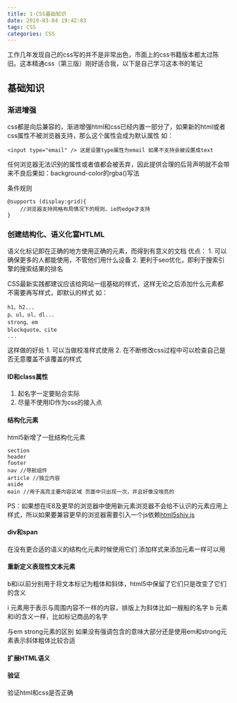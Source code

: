 ```yaml
---
title: 1-CSS基础知识
date: 2019-03-04 19:42:03
tags: CSS
categories: CSS
---
```

工作几年发现自己的css写的并不是非常出色，市面上的css书籍版本都太过陈旧。这本精通css（第三版）刚好适合我，以下是自己学习这本书的笔记

## 基础知识
### 渐进增强
css都是向后兼容的，渐进增强html和css已经内置一部分了，如果新的html或者css属性不被浏览器支持，那么这个属性会成为默认属性
如：
```
<input type="email" /> 这是设置type属性为email 如果不支持会被设置成text
```
任何浏览器无法识别的属性或者值都会被丢弃，因此提供合理的后背声明就不会带来不良后果如：background-color的rgba()写法

条件规则
```
@supports (display:grid){
    //浏览器支持网格布局情况下的规则，ie的edge才支持
}
```

### 创建结构化、语义化富HTLML
语义化标记即在正确的地方使用正确的元素，而得到有意义的文档
优点：
    1. 可以确保更多的人都能使用，不管他们用什么设备
    2. 更利于seo优化，即利于搜索引擎的搜索结果的排名


CSS最新实践都建议应该给网站一组基础的样式，这样无论之后添加什么元素都不需要再写样式，即默认的样式
如：
```
h1、h2...
p、ul、ol、dl...
strong、em
blockquote、cite
...
```
这样做的好处
    1. 可以当做校准样式使用
    2. 在不断修改css过程中可以检查自己是否无意覆盖不该覆盖的样式

#### ID和class属性
1. 起名字一定要贴合实际
2. 尽量不使用ID作为css的接入点
   
#### 结构化元素
html5新增了一批结构化元素
```
section
header
footer
nav //导航组件
article //独立内容
aside
main //用于高亮主要内容区域 页面中只出现一次，并且好像没啥亮的
```

PS：如果想在IE8及更早的浏览器中使用新元素浏览器不会给不认识的元素应用上样式，所以如果要兼容更早的浏览器需要引入一个js依赖[html5shiv.js](https://github.com/aFarkas/html5shiv)

#### div和span
在没有更合适的语义的结构化元素时候使用它们
添加样式来添加元素一样可以用

#### 重新定义表现性文本元素
b和i以前分别用于将文本标记为粗体和斜体，html5中保留了它们只是改变了它们的含义

i 元素用于表示与周围内容不一样的内容，排版上为斜体比如一艘船的名字
b 元素和i的含义一样，比如标记商品的名字

与em strong元素的区别
如果没有强调包含的意味大部分还是使用em和strong元素表示斜体粗体比较合适

#### 扩展HTML语义

#### 验证
验证html和css是否正确


